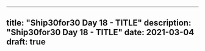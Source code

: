 
---
title: "Ship30for30 Day 18 - TITLE"
description: "Ship30for30 Day 18 - TITLE"
date: 2021-03-04
draft: true
---

